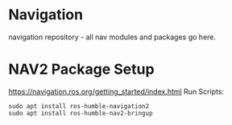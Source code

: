 # Navigation
navigation repository - all nav modules and packages go here.
# NAV2 Package Setup
https://navigation.ros.org/getting_started/index.html
Run Scripts:
```
sudo apt install ros-humble-navigation2
sudo apt install ros-humble-nav2-bringup
```
